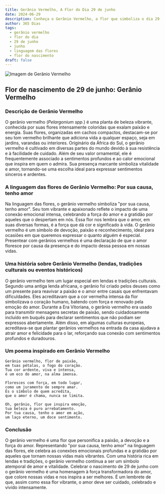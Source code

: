 ```yaml
---
title: Gerânio Vermelho, A Flor do Dia 29 de junho
date: 2024-06-29
description: Conheça o Gerânio Vermelho, a flor que simboliza o dia 29 de junho e seu significado 'Por sua causa, tenho amor'. Explore a beleza e o simbolismo desta flor encantadora.
author: 365 Dias
tags:
  - gerânio vermelho
  - flor do dia
  - 29 de junho
  - junho
  - linguagem das flores
  - flor do nascimento
draft: false
---
```


![Imagem de Gerânio Vermelho](https://cdn.pixabay.com/photo/2019/07/12/14/52/geranium-4333041_640.jpg#center)


## Flor de nascimento de 29 de junho: Gerânio Vermelho

### Descrição de Gerânio Vermelho

O gerânio vermelho (_Pelargonium spp._) é uma planta de beleza vibrante, conhecida por suas flores intensamente coloridas que exalam paixão e energia. Suas flores, organizadas em cachos compactos, destacam-se por seu tom vermelho brilhante que adiciona vida a qualquer espaço, seja em jardins, varandas ou interiores. Originário da África do Sul, o gerânio vermelho é cultivado em diversas partes do mundo devido à sua resistência e à facilidade de cuidado. Além de seu valor ornamental, ele é frequentemente associado a sentimentos profundos e ao calor emocional que inspira em quem o admira. Sua presença marcante simboliza vitalidade e amor, tornando-se uma escolha ideal para expressar sentimentos sinceros e ardentes.

### A linguagem das flores de Gerânio Vermelho: Por sua causa, tenho amor

Na linguagem das flores, o gerânio vermelho simboliza "por sua causa, tenho amor". Seu tom vibrante e apaixonado reflete o impacto de uma conexão emocional intensa, celebrando a força do amor e a gratidão por aqueles que o despertam em nós. Essa flor nos lembra que o amor, em suas diversas formas, é a força que dá cor e significado à vida. O gerânio vermelho é um símbolo de devoção, paixão e reconhecimento, ideal para ocasiões em que queremos expressar o quanto alguém é especial. Presentear com gerânios vermelhos é uma declaração de que o amor floresce por causa da presença e do impacto dessa pessoa em nossas vidas.

### Uma história sobre Gerânio Vermelho (lendas, tradições culturais ou eventos históricos)

O gerânio vermelho tem um lugar especial em lendas e tradições culturais. Segundo uma antiga lenda africana, o gerânio foi criado pelos deuses como um presente para reavivar a paixão e o amor entre casais que enfrentavam dificuldades. Eles acreditavam que a cor vermelha intensa da flor simbolizava o coração humano, batendo com força e renovado pela emoção do amor. Durante a Era Vitoriana, o gerânio vermelho era usado para transmitir mensagens secretas de paixão, sendo cuidadosamente incluído em buquês para declarar sentimentos que não podiam ser expressos abertamente. Além disso, em algumas culturas europeias, acreditava-se que plantar gerânios vermelhos na entrada da casa ajudava a atrair amor e felicidade para o lar, reforçando sua conexão com sentimentos profundos e duradouros.

### Um poema inspirado em Gerânio Vermelho

```
Gerânio vermelho, flor de paixão,  
em tuas pétalas, o fogo do coração.  
Tua cor ardente, viva e intensa,  
é um eco do amor, na alma imensa.  

Floresces com força, em todo lugar,  
como um juramento de sempre amar.  
És o símbolo de quem acredita,  
que o amor é chama, nunca se limita.  

Oh, gerânio, flor que inspira emoção,  
tua beleza é puro arrebatamento.  
Por tua causa, tenho o amor em ação,  
um laço eterno, um doce sentimento.  
```

### Conclusão

O gerânio vermelho é uma flor que personifica a paixão, a devoção e a força do amor. Representando "por sua causa, tenho amor" na linguagem das flores, ele celebra as conexões emocionais profundas e a gratidão por aqueles que tornam nossas vidas mais vibrantes. Com uma história rica em lendas e tradições, o gerânio vermelho continua a ser um símbolo atemporal de amor e vitalidade. Celebrar o nascimento de 29 de junho com o gerânio vermelho é uma homenagem à força transformadora do amor, que colore nossas vidas e nos inspira a ser melhores. É um lembrete de que, assim como essa flor vibrante, o amor deve ser cuidado, celebrado e vivido intensamente.